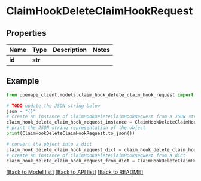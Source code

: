 # ClaimHookDeleteClaimHookRequest


## Properties

Name | Type | Description | Notes
------------ | ------------- | ------------- | -------------
**id** | **str** |  | 

## Example

```python
from openapi_client.models.claim_hook_delete_claim_hook_request import ClaimHookDeleteClaimHookRequest

# TODO update the JSON string below
json = "{}"
# create an instance of ClaimHookDeleteClaimHookRequest from a JSON string
claim_hook_delete_claim_hook_request_instance = ClaimHookDeleteClaimHookRequest.from_json(json)
# print the JSON string representation of the object
print(ClaimHookDeleteClaimHookRequest.to_json())

# convert the object into a dict
claim_hook_delete_claim_hook_request_dict = claim_hook_delete_claim_hook_request_instance.to_dict()
# create an instance of ClaimHookDeleteClaimHookRequest from a dict
claim_hook_delete_claim_hook_request_from_dict = ClaimHookDeleteClaimHookRequest.from_dict(claim_hook_delete_claim_hook_request_dict)
```
[[Back to Model list]](../README.md#documentation-for-models) [[Back to API list]](../README.md#documentation-for-api-endpoints) [[Back to README]](../README.md)


